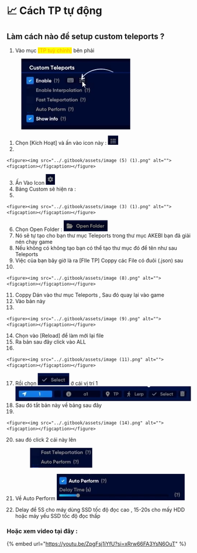 # 📈 Cách TP tự động

## **Làm cách nào để setup custom teleports ?**

1. Vào mục <mark style="color:orange;">\[TP tuỳ chỉnh]</mark> bên phải

<figure><img src="../.gitbook/assets/image (1) (1).png" alt=""><figcaption></figcaption></figure>

1. Chọn \[Kích Hoạt] và ấn vào icon này : ![](<../.gitbook/assets/Screenshot 2023-10-03 130639.png>)
2.

    <figure><img src="../.gitbook/assets/image (5) (1).png" alt=""><figcaption></figcaption></figure>
3. Ấn Vào Icon ![](<../.gitbook/assets/image (6).png>)
4. Bảng Custom sẽ hiện ra :&#x20;
5.

    <figure><img src="../.gitbook/assets/image (3) (1).png" alt=""><figcaption></figcaption></figure>
6. Chọn Open Folder : ![](<../.gitbook/assets/image (4) (1).png>)
7. Nó sẽ tự tạo cho bạn thư mục Teleports trong thư mục AKEBI bạn đã giải nén chạy game&#x20;
8. Nếu không có không tạo bạn có thể tạo thư mục đó để tên như sau Teleports
9. Việc của bạn bây giờ là ra \[FIle TP] Coppy các File có đuôi (.json) sau
10.

    <figure><img src="../.gitbook/assets/image (8).png" alt=""><figcaption></figcaption></figure>
11. Coppy Dán vào thư mục Teleports , Sau đó quay lại vào game&#x20;
12. Vào bản này&#x20;
13.

    <figure><img src="../.gitbook/assets/image (9).png" alt=""><figcaption></figcaption></figure>
14. Chọn vào \[Reload] để làm mới lại file&#x20;
15. Ra bản sau đây click vào ALL&#x20;
16.

    <figure><img src="../.gitbook/assets/image (11).png" alt=""><figcaption></figcaption></figure>
17. Rồi chọn ![](<../.gitbook/assets/image (12).png>) ở cái vị trí 1![](<../.gitbook/assets/image (13).png>)
18. Sau đó tắt bản này về bảng sau đây&#x20;
19.

    <figure><img src="../.gitbook/assets/image (14).png" alt=""><figcaption></figcaption></figure>
20. sau đó click 2 cái này lên&#x20;

    <figure><img src="../.gitbook/assets/image (15).png" alt=""><figcaption></figcaption></figure>
21. Về Auto Perform ![](<../.gitbook/assets/image (16).png>)
22. Delay để 5S cho máy dùng SSD tốc độ đọc cao , 15-20s cho mấy HDD hoặc máy yếu SSD tốc độ đọc thấp

### Hoặc xem video tại đây :&#x20;

{% embed url="https://youtu.be/ZpgFsj1iYfU?si=xRrw66FA3YsN6OuT" %}





